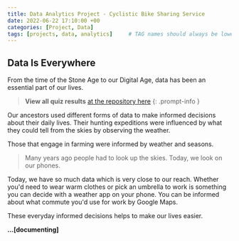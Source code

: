 ```yaml
---
title: Data Analytics Project - Cyclistic Bike Sharing Service
date: 2022-06-22 17:10:00 +00
categories: [Project, Data]
tags: [projects, data, analytics]     # TAG names should always be lowercase
---
```


## Data Is Everywhere

From the time of the Stone Age to our Digital Age, data has been an essential part of our lives. 

> **View all quiz results** [at the repository here](https://github.com/PatrickKyei/google-data-analytics-module) 
{: .prompt-info }

Our ancestors used different forms of data to make informed decisions about their daily lives. Their hunting expeditions were influenced by what they could tell from the skies by observing the weather.

Those that engage in farming were informed by weather and seasons.

> Many years ago people had to look up the skies. Today, we look on our phones.

Today, we have so much data which is very close to our reach. Whether you'd need to wear warm clothes or pick an umbrella to work is something you can decide with a weather app on your phone. You can be informed about what commute you'd use for work by Google Maps.

These everyday informed decisions helps to make our lives easier.

**...[documenting]**